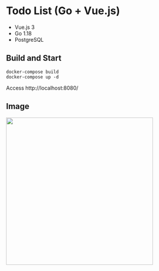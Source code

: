 # Todo List (Go + Vue.js)

 - Vue.js 3
 - Go 1.18
 - PostgreSQL

## Build and Start

```
docker-compose build
docker-compose up -d
```

Access http://localhost:8080/


## Image

<image src="https://user-images.githubusercontent.com/104011934/167278286-c01e24fc-3c3f-4568-8be7-0c4068729bd2.png" width="400">

